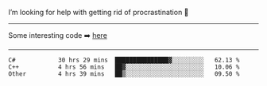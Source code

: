 I’m looking for help with getting rid of procrastination 🤔

-----

Some interesting code :arrow_right: [here](https://github.com/zhen8838/playground)

-----

<!--START_SECTION:waka-->

```text
C#            30 hrs 29 mins  ███████████████▓░░░░░░░░░   62.13 %
C++           4 hrs 56 mins   ██▓░░░░░░░░░░░░░░░░░░░░░░   10.06 %
Other         4 hrs 39 mins   ██▒░░░░░░░░░░░░░░░░░░░░░░   09.50 %
```

<!--END_SECTION:waka-->

<!--
**zhen8838/zhen8838** is a ✨ _special_ ✨ repository because its `README.md` (this file) appears on your GitHub profile.

Here are some ideas to get you started:

- 🔭 I’m currently working on ...
- 🌱 I’m currently learning ...
- 👯 I’m looking to collaborate on ...
 ...
- 💬 Ask me about ...
- 📫 How to reach me: ...
- 😄 Pronouns: ...
- ⚡ Fun fact: ...
-->
